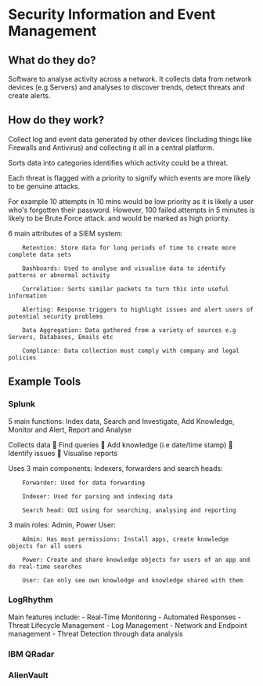 # Security Information and Event Management
## What do they do?
Software to analyse activity across a network.
It collects data from network devices (e.g Servers) and analyses to discover trends, detect threats and create alerts.

## How do they work?
Collect log and event data generated by other devices (Including things like Firewalls and Antivirus) and collecting it all in a central platform.

Sorts data into categories identifies which activity could be a threat.

Each threat is flagged with a priority to signify which events are more likely to be genuine attacks.

For example 10 attempts in 10 mins would be low priority as it is likely a user who's forgotten their password. However, 100 failed attempts in 5 minutes is likely to be Brute Force attack. and would be marked as high priority.

6 main attributes of a SIEM system:

        Retention: Store data for long periods of time to create more complete data sets
        
        Dashboards: Used to analyse and visualise data to identify patterns or abnormal activity
        
        Correlation: Sorts similar packets to turn this into useful information
        
        Alerting: Response triggers to highlight issues and alert users of potential security problems
        
        Data Aggregation: Data gathered from a variety of sources e.g Servers, Databases, Emails etc
        
        Compliance: Data collection must comply with company and legal policies

## Example Tools
### Splunk

5 main functions: Index data, Search and Investigate, Add Knowledge, Monitor and Alert, Report and Analyse

Collects data  Find queries  Add knowledge (i.e date/time stamp)   Identify issues  Visualise reports 

Uses 3 main components: Indexers, forwarders and search heads:

        Forwarder: Used for data forwarding

        Indexer: Used for parsing and indexing data

        Search head: GUI using for searching, analysing and reporting
        
3 main roles: Admin, Power User:

        Admin: Has most permissions: Install apps, create knowledge objects for all users 
        
        Power: Create and share knowledge objects for users of an app and do real-time searches
        
        User: Can only see own knowledge and knowledge shared with them


### LogRhythm
Main features include:
    - Real-Time Monitoring
    - Automated Responses
    - Threat Lifecycle Management
    - Log Management
    - Network and Endpoint management
    - Threat Detection through data analysis
                
### IBM QRadar

### AlienVault

